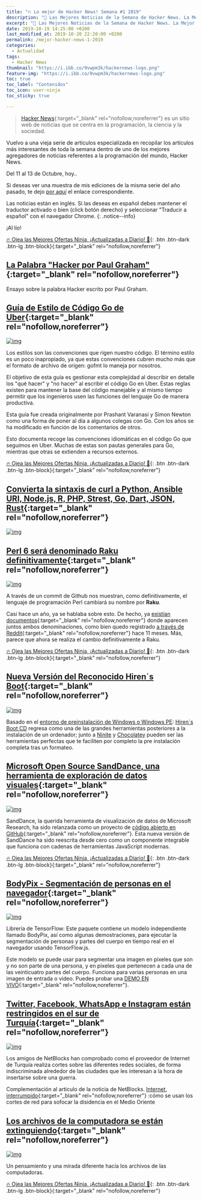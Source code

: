 ```yaml
---
title: "🔥 Lo mejor de Hacker News! Semana #1 2019"
description: "📰 Las Mejores Noticias de la Semana de Hacker News. La Mejor Página Web de Programación del Mundo."
excerpt: "📰 Las Mejores Noticias de la Semana de Hacker News. La Mejor Página Web de Programación del Mundo."
date: 2019-10-19 14:25:00 +0200
last_modified_at: 2019-10-20 22:20:00 +0200
permalink: /mejor-hacker-news-1-2019
categories:
  - Actualidad
tags:
  - Hacker News
thumbnail: "https://i.ibb.co/9vwpm3k/hackernews-logo.png"
feature-img: "https://i.ibb.co/9vwpm3k/hackernews-logo.png"
toc: true
toc_label: "Contenidos"
toc_icon: user-ninja
toc_sticky: true

---
```


> [Hacker News](https://news.ycombinator.com/){:target="_blank" rel="nofollow,noreferrer"} es un sitio web de noticias que se centra en la programación, la ciencia y la sociedad.

Vuelvo a una vieja serie de artículos especializada en recopilar los artículos más interesantes de toda la semana dentro de uno de los mejores agregadores de noticias referentes a la programación del mundo, Hacker News.

Del 11 al 13 de Octubre, hoy..

Si deseas ver una muestra de mis ediciones de la misma serie del año pasado, te dejo [por aquí](/quien-soy/#recopilaciones-de-hacker-news "Recopilaciones de artículas y noticias de Hacker News") el enlace correspondiente.

Las noticias están en inglés. Si las deseas en español debes mantener el traductor activado o bien (click botón derecho) y seleccionar "Traducir a español" con el navegador Chrome.
{: .notice--info}

¡Al lío!

[🔥 Ojea las Mejores Ofertas Ninja, ¡Actualizadas a Diario! 🎁](https://www.amazon.es/shop/cibercursos){: .btn .btn-dark .btn-lg .btn-block}{:target="_blank" rel="nofollow,noreferrer"}

## [La Palabra "Hacker por Paul Graham"](http://www.paulgraham.com/gba.html){:target="_blank" rel="nofollow,noreferrer"}

Ensayo sobre la palabra Hacker escrito por Paul Graham.

## [Guía de Estilo de Código Go de Uber](https://github.com/uber-go/guide/blob/master/style.md#uber-go-style-guide "Guía de Buen Uso de Go mantenida por Uber"){:target="_blank" rel="nofollow,noreferrer"}

[![img](https://i.ibb.co/ph4zYC0/image.png)](https://i.ibb.co/ph4zYC0/image.png "Guía de Estilos del Código de Programación Go generada y mantenida por Uber")

Los estilos son las convenciones que rigen nuestro código. El término estilo es un poco inapropiado, ya que estas convenciones cubren mucho más que el formato de archivo de origen: gofmt lo maneja por nosotros.

El objetivo de esta guía es gestionar esta complejidad al describir en detalle los "qué hacer" y "no hacer" al escribir el código Go en Uber. Estas reglas existen para mantener la base del código manejable y al mismo tiempo permitir que los ingenieros usen las funciones del lenguaje Go de manera productiva.

Esta guía fue creada originalmente por Prashant Varanasi y Simon Newton como una forma de poner al día a algunos colegas con Go. Con los años se ha modificado en función de los comentarios de otros.

Esto documenta recoge las convenciones idiomáticas en el código Go que seguimos en Uber. Muchas de estas son pautas generales para Go, mientras que otras se extienden a recursos externos.

[🔥 Ojea las Mejores Ofertas Ninja, ¡Actualizadas a Diario! 🎁](https://www.amazon.es/shop/cibercursos){: .btn .btn-dark .btn-lg .btn-block}{:target="_blank" rel="nofollow,noreferrer"}

## [Convierta la sintaxis de curl a Python, Ansible URI, Node.js, R, PHP, Strest, Go, Dart, JSON, Rust](https://curl.trillworks.com/#){:target="_blank" rel="nofollow,noreferrer"}

[![img](https://i.ibb.co/RySSp4Z/image.png)](https://i.ibb.co/RySSp4Z/image.png "Convertidor de la sintaxis de curl a varios lenguajes de programación en su código de destino")

## [Perl 6 será denominado Raku definitivamente](https://github.com/perl6/problem-solving/pull/89){:target="_blank" rel="nofollow,noreferrer"}

[![img](https://i.ibb.co/djtQGxf/image.png)](https://i.ibb.co/djtQGxf/image.png "El lenguaje de programación Perl cambia su nombre a Raku")

A través de un commit de Github nos muestran, como definitivamente, el lenguaje de programación Perl cambiará su nombre por **Raku**.

Casi hace un año, ya se hablaba sobre esto. De hecho, ya [existían documentos](https://marketing.perl6.org/id/1541379592/pdf_digital){:target="_blank" rel="nofollow,noreferrer"} donde aparecen juntos ambos denominaciones, como bien quedo registrado [a través de Reddit](https://www.reddit.com/r/perl/comments/9u9ywm/announce_raku_perl_6_diwali_6d_language/){:target="_blank" rel="nofollow,noreferrer"} hace 11 meses. Más, parece que ahora se realiza el cambio definitivamente a Raku.

[🔥 Ojea las Mejores Ofertas Ninja, ¡Actualizadas a Diario! 🎁](https://www.amazon.es/shop/cibercursos){: .btn .btn-dark .btn-lg .btn-block}{:target="_blank" rel="nofollow,noreferrer"}

## [Nueva Versión del Reconocido Hiren´s Boot](https://www.hirensbootcd.org/){:target="_blank" rel="nofollow,noreferrer"}

[![img](https://i.ibb.co/bHw4Z6h/image.png)](https://i.ibb.co/bHw4Z6h/image.png "Página web oficial de Hirens Boot CD PE")

Basado en el [entorno de preinstalación de Windows o Windows PE](/wiki/windows-pe): [Hiren´s Boot CD](/hirens-bootcd-pe/) regresa como una de las grandes herramientas posteriores a la instalación de un ordenador; junto a [Ninite](/ninite/) y [Chocolatey](/chocolatey/) pueden ser las herramientas perfectas que te faciliten por completo la pre instalación completa tras un formateo.

## [Microsoft Open Source SandDance, una herramienta de exploración de datos visuales](https://cloudblogs.microsoft.com/opensource/2019/10/10/microsoft-open-sources-sanddance-visual-data-exploration-tool/){:target="_blank" rel="nofollow,noreferrer"}

[![img](https://i.ibb.co/F5QSTqq/Sand-Dance-opiate1-dropped-5d9f5897070e7.png)](https://i.ibb.co/F5QSTqq/Sand-Dance-opiate1-dropped-5d9f5897070e7.png "Microsoft Open Source Sandance Herramienta de Exploración de Datos Visuales")

SandDance, la querida herramienta de visualización de datos de Microsoft Research, ha sido relanzada como un proyecto de [código abierto en GitHub](https://github.com/Microsoft/SandDance#sanddance){:target="_blank" rel="nofollow,noreferrer"}. Esta nueva versión de SandDance ha sido reescrita desde cero como un componente integrable que funciona con cadenas de herramientas JavaScript modernas.

[🔥 Ojea las Mejores Ofertas Ninja, ¡Actualizadas a Diario! 🎁](https://www.amazon.es/shop/cibercursos){: .btn .btn-dark .btn-lg .btn-block}{:target="_blank" rel="nofollow,noreferrer"}

## [BodyPix - Segmentación de personas en el navegador](https://github.com/tensorflow/tfjs-models/tree/master/body-pix#bodypix---person-segmentation-in-the-browser "Segmentación de personas desde tu propio navegador a través de la Inteligencia Artificial"){:target="_blank" rel="nofollow,noreferrer"}

[![img](https://i.ibb.co/RS5TyWH/tensorflow-libreria-bodyprix.gif)](https://i.ibb.co/RS5TyWH/tensorflow-libreria-bodyprix.gif "Funcionamiento de la librería de TensorFlow BodyPrix en vivo")

Librería de TensorFlow: Este paquete contiene un modelo independiente llamado BodyPix, así como algunas demostraciones, para ejecutar la segmentación de personas y partes del cuerpo en tiempo real en el navegador usando TensorFlow.js.

Este modelo se puede usar para segmentar una imagen en píxeles que son y no son parte de una persona, y en píxeles que pertenecen a cada una de las veinticuatro partes del cuerpo. Funciona para varias personas en una imagen de entrada o video. Puedes probar una [DEMO EN VIVO](https://storage.googleapis.com/tfjs-models/demos/body-pix/index.html "Demostración en vivo del funcionamiento de la librería de Tensorflow BodyPix"){:target="_blank" rel="nofollow,noreferrer"}.

## [Twitter, Facebook, WhatsApp e Instagram están restringidos en el sur de Turquía](https://netblocks.org/reports/twitter-facebook-whatsapp-and-instagram-restricted-in-southern-turkey-oy9RzE83 "Twitter, Facebook, WhatsApp e Instagram están restringidos en el sur de Turquía"){:target="_blank" rel="nofollow,noreferrer"}

[![img](https://i.ibb.co/09hRsPt/image.png)](https://i.ibb.co/09hRsPt/image.png "Las conexiones cortadas sobre todas las redes sociales desde parte de Turquía")

Los amigos de NetBlocks han comprobado como el proveedor de Internet de Turquía realiza cortes sobre las diferentes redes sociales, de forma indiscriminada alrededor de las ciudades que les interesan a la hora de insertarse sobre una guerra.

Complementación al artículo de la noticia de NetBlocks. [Internet, interrumpido](https://www.middleeasteye.net/news/internet-interrupted-how-middle-east-countries-use-network-restrictions-clamp-down-dissent "Cómo usan los cortes de red sobre las redes en Oriente Medio"){:target="_blank" rel="nofollow,noreferrer"} :cómo se usan los cortes de red para sofocar la disidencia en el Medio Oriente

## [Los archivos de la computadora se están extinguiendo](https://onezero.medium.com/the-death-of-the-computer-file-doc-43cb028c0506){:target="_blank" rel="nofollow,noreferrer"}

[![img](https://i.ibb.co/KVWrh60/0-Mw2-Lc-LV8y1-x-IMe4.png)](https://i.ibb.co/KVWrh60/0-Mw2-Lc-LV8y1-x-IMe4.png "Los archivos de la computadora se están extinguiendo")

Un pensamiento y una mirada diferente hacía los archivos de las computadoras.

[🔥 Ojea las Mejores Ofertas Ninja, ¡Actualizadas a Diario! 🎁](https://www.amazon.es/shop/cibercursos){: .btn .btn-dark .btn-lg .btn-block}{:target="_blank" rel="nofollow,noreferrer"}
